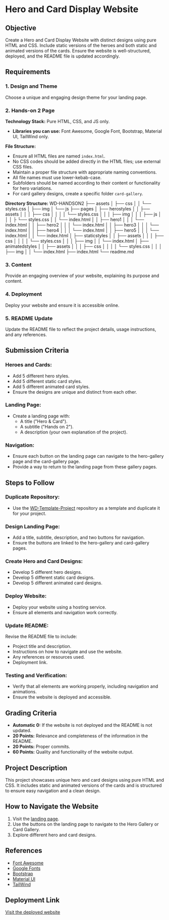 # Hero and Card Display Website

## Objective
Create a Hero and Card Display Website with distinct designs using pure HTML and CSS. Include static versions of the heroes and both static and animated versions of the cards. Ensure the website is well-structured, deployed, and the README file is updated accordingly.

## Requirements

### 1. Design and Theme
Choose a unique and engaging design theme for your landing page.

### 2. Hands-on 2 Page
**Technology Stack:** Pure HTML, CSS, and JS only.
- **Libraries you can use:** Font Awesome, Google Font, Bootstrap, Material UI, TailWind only.

**File Structure:**
- Ensure all HTML files are named `index.html`.
- No CSS codes should be added directly in the HTML files; use external CSS files.
- Maintain a proper file structure with appropriate naming conventions.
- All file names must use lower-kebab-case.
- Subfolders should be named according to their content or functionality for hero variations.
- For card gallery designs, create a specific folder `card-gallery`.

**Directory Structure:**
WD-HANDSON2
├── assets
│ ├── css
│ │ └── styles.css
│ ├── img
│ └── js
├── pages
│ ├── herostyles
│ │ ├── assets
│ │ │ ├── css
│ │ │ │ └── styles.css
│ │ │ ├── img
│ │ │ ├── js
│ │ │ ├ └── styles.css
│ │ └── index.html
│ │ ├── hero1
│ │ │ └── index.html
│ │ ├── hero2
│ │ │ └── index.html
│ │ ├── hero3
│ │ │ └── index.html
│ │ ├── hero4
│ │ │ └── index.html
│ │ ├── hero5
│ │ │ └── index.html
│ │ └── index.html
│ ├── staticstyles
│ │ ├── assets
│ │ │ ├── css
│ │ │ │ └── styles.css
│ │ │ ├── img
│ │ └── index.html
│ ├── animatedstyles
│ │ ├── assets
│ │ │ ├── css
│ │ │ │ └── styles.css
│ │ │ ├── img
│ │ └── index.html
├── index.html
└── readme.md

### 3. Content
Provide an engaging overview of your website, explaining its purpose and content.

### 4. Deployment
Deploy your website and ensure it is accessible online.

### 5. README Update
Update the README file to reflect the project details, usage instructions, and any references.

## Submission Criteria

### Heroes and Cards:
- Add 5 different hero styles.
- Add 5 different static card styles.
- Add 5 different animated card styles.
- Ensure the designs are unique and distinct from each other.

### Landing Page:
- Create a landing page with:
  - A title ("Hero & Card").
  - A subtitle ("Hands on 2").
  - A description (your own explanation of the project).

### Navigation:
- Ensure each button on the landing page can navigate to the hero-gallery page and the card-gallery page.
- Provide a way to return to the landing page from these gallery pages.

## Steps to Follow

### Duplicate Repository:
- Use the [WD-Template-Project](https://example.com) repository as a template and duplicate it for your project.

### Design Landing Page:
- Add a title, subtitle, description, and two buttons for navigation.
- Ensure the buttons are linked to the hero-gallery and card-gallery pages.

### Create Hero and Card Designs:
- Develop 5 different hero designs.
- Develop 5 different static card designs.
- Develop 5 different animated card designs.

### Deploy Website:
- Deploy your website using a hosting service.
- Ensure all elements and navigation work correctly.

### Update README:
Revise the README file to include:
- Project title and description.
- Instructions on how to navigate and use the website.
- Any references or resources used.
- Deployment link.

### Testing and Verification:
- Verify that all elements are working properly, including navigation and animations.
- Ensure the website is deployed and accessible.

## Grading Criteria
- **Automatic 0:** If the website is not deployed and the README is not updated.
- **20 Points:** Relevance and completeness of the information in the README.
- **20 Points:** Proper commits.
- **60 Points:** Quality and functionality of the website output.

## Project Description
This project showcases unique hero and card designs using pure HTML and CSS. It includes static and animated versions of the cards and is structured to ensure easy navigation and a clean design.

## How to Navigate the Website
1. Visit the [landing page](https://your-deployed-link).
2. Use the buttons on the landing page to navigate to the Hero Gallery or Card Gallery.
3. Explore different hero and card designs.

## References
- [Font Awesome](https://fontawesome.com/)
- [Google Fonts](https://fonts.google.com/)
- [Bootstrap](https://getbootstrap.com/)
- [Material UI](https://material-ui.com/)
- [TailWind](https://tailwindcss.com/)

## Deployment Link
[Visit the deployed website](https://your-deployed-link)
